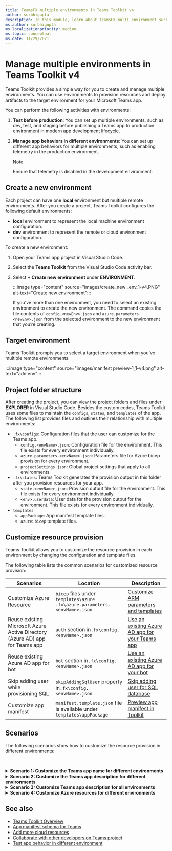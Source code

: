 ```yaml
---
title: TeamsFX multiple environments in Teams Toolkit v4   
author: surbhigupta
description: In this module, learn about TeamsFX multi environment such as, create a new environment, select target environment and more in Teams Toolkit v4.
ms.author: surbhigupta
ms.localizationpriority: medium
ms.topic: conceptual
ms.date: 11/29/2021
---
```


# Manage multiple environments in Teams Toolkit v4

 Teams Toolkit provides a simple way for you to create and manage multiple environments. You can use environments to provision resources and deploy artifacts to the target environment for your Microsoft Teams app.

 You can perform the following activities with environments:

1. **Test before production**: You can set up multiple environments, such as dev, test, and staging before publishing a Teams app to production environment in modern app development lifecycle.

2. **Manage app behaviors in different environments**: You can set up different app behaviors for multiple environments, such as enabling telemetry in the production environment.

   > [!NOTE]
   > Ensure that telemetry is disabled in the development environment.

## Create a new environment

Each project can have one **local** environment but multiple remote environments. After you create a project, Teams Toolkit configures the following default environments:

* **local** environment to represent the local machine environment configuration.
* **dev** environment to represent the remote or cloud environment configuration.

To create a new environment:

1. Open your Teams app project in Visual Studio Code.
2. Select the **Teams Toolkit** from the Visual Studio Code activity bar.
3. Select **+ Create new environment** under **ENVIRONMENT**.

   :::image type="content" source="images/create_new _env_1-v4.PNG" alt-text="Create new environment":::

   If you've more than one environment, you need to select an existing environment to create the new environment. The command copies the file contents of `config.<newEnv>.json` and `azure.parameters.<newEnv>.json` from the selected environment to the new environment that you’re creating.

## Target environment

Teams Toolkit prompts you to select a target environment when you've multiple remote environments.

:::image type="content" source="images/manifest preview-1_1-v4.png" alt-text="add env":::

## Project folder structure

After creating the project, you can view the project folders and files under **EXPLORER** in Visual Studio Code. Besides the custom codes, Teams Toolkit uses some files to maintain the `configs`, `states`, and `templates` of the app. The following list provides files and outlines their relationship with multiple environments:

* `.fx\configs`: Configuration files that the user can customize for the Teams app.
  * `config.<envName>.json`: Configuration file for the environment. This file exists for every environment individually.
  * `azure.parameters.<envName>.json`: Parameters file for Azure bicep provision for every environment.
  * `projectSettings.json`: Global project settings that apply to all environments.
* `.fx\states`: Teams Toolkit generates the provision output in this folder after you provision resources for your app.
  * `state.<envName>.json`: Provision output file for the environment. This file exists for every environment individually.
  * `<env>.userdata`: User data for the provision output for the environment. This file exists for every environment individually.
* `templates`
  * `appPackage`: App manifest template files.
  * `azure`: `bicep` template files.

## Customize resource provision

Teams Toolkit allows you to customize the resource provision in each environment by changing the configuration and template files.

The following table lists the common scenarios for customized resource provision:

| Scenarios | Location| Description |
| --- | --- | --- |
| Customize Azure Resource |`bicep` files under `templates\azure` `.fx\azure.parameters.<envName>.json` | [Customize ARM parameters and templates](provision-v4.md#customize-arm-template-files) |
| Reuse existing Microsoft Azure Active Directory (Azure AD) app for Teams app | `auth` section in`.fx\config.<envName>.json`|  [Use an existing Azure AD app for your Teams app](provision-v4.md#use-an-existing-azure-ad-app-for-your-teams-app) |
| Reuse existing Azure AD app for bot |`bot` section in`.fx\config.<envName>.json`| [Use an existing Azure AD app for your bot](provision-v4.md#use-an-existing-azure-ad-app-for-your-bot) |
| Skip adding user while provisioning SQL |`skipAddingSqlUser` property in`.fx\config.<envName>.json`| [Skip adding user for SQL database](provision-v4.md#skip-adding-user-for-sql-database) |
| Customize app manifest |`manifest.template.json` file is available under `templates\appPackage`| [Preview app manifest in Toolkit](TeamsFx-preview-and-customize-app-manifest-v4.md)|

## Scenarios

The following scenarios show how to customize the resource provision in different environments:
<br>

<br><details>
<summary><b>Scenario 1: Customize the Teams app name for different environments
</b></summary>

You can set the Teams app name to `myapp(dev)` for the default environment **dev** and `myapp(staging)` for the staging environment, **staging**. Here, myapp denotes the name of your app project or app name.

Steps for customization:

1. Open the configuration file `.fx\configs\config.dev.json`.
2. Update the value of the property `manifest` > `appName` > `short` to `myapp(dev)`.

  The updates to `.fx\configs\config.dev.json` are:

  ```json
  {
      "$schema": "https://aka.ms/teamsfx-env-config-schema",
      "description": "You can customize the TeamsFx config for different environments.   Visit https://aka.ms/teamsfx-env-config to learn more about this.",
      "manifest": {
          "appName": {
              "short": "myapp(dev)"
              ...
          }
      }
      ...
  }
  ```

3. Create a new environment and name it **staging**, if a staging environment doesn't exist.
4. Open the configuration file `.fx\configs\config.staging.json`.
5. Update the value of the property manifest > appname > short to `myapp(staging)`.
6. Run provision command on **dev** and **staging** environments to update the app name in remote environments.

   > [!NOTE]
   > For more information on running provision command with Teams Toolkit, see [how to provision using Teams Toolkit in Microsoft Visual Studio Code](provision-v4.md#provision-using-teams-toolkit-in-microsoft-visual-studio-code).

</details>

<details>
<summary><b>Scenario 2: Customize the Teams app description for different environments</b></summary>

You can define Teams app description for each environment:

* For the default environment **dev**, the description is **my app description for dev**.
* For the staging environment **staging**, the description is **my app description for staging**.

Follow these steps customizing the environment description:

1. Open the configuration file `.fx\configs\config.dev.json`.
2. Add a new property for `manifest` > `description` > `short` and enter its value as **my app description for dev**.

  The updates to `.fx\configs\config.dev.json` are:

  ```json
  {
      "$schema": "https://aka.ms/teamsfx-env-config-schema",
      "description": "You can customize the TeamsFx config for different environments.   Visit https://aka.ms/teamsfx-env-config to learn more about this.",
      "manifest": {
          ...
          "description": {
              "short": "`my app description for dev"
              ...
          }
      }
      ...
  }
  ```

3. Create a new environment and name it **staging**, if a staging environment doesn’t exist.
4. Open the configuration file `.fx\configs\config.staging.json`.
5. Add a new property as you did in config.dev.json and enter its value as **my app description for staging**.
6. Open Teams app manifest template `templates\appPackage\manifest.template.json`.
7. Update the value of property `description` > `short` to use the variable defined in configure files with braces. Use the  following syntax `{{config.manifest.description.short}}`.
  
    The updates to `manifest.template.json` are:

    ```json
    {
    "$schema": "https://developer.microsoft.com/en-us/json-schemas/teams/v1.11/MicrosoftTeams.schema.json",
    "manifestVersion": "1.11",
    "version": "1.0.0",
    ...
    "description": {
      "short": "{{config.manifest.description.short}}", 
      ...
    },
    ...

    }

    ```

8. Run provision command against **dev** and **staging** environments to update the app name in remote environments.

   > [!NOTE]
   > For more information on running provision command with Teams Toolkit, see [how to provision using Teams Toolkit in Microsoft Visual Studio Code](provision-v4.md#provision-using-teams-toolkit-in-microsoft-visual-studio-code).

</details>

<details>
<summary><b>Scenario 3: Customize Teams app description for all environments</b></summary>

You can set the description of Teams app to **my app description** for all the environments.

Teams Toolkit shares the same Teams app manifest templates across all environments, you can update the description value in it for your target:

1. Open the Teams app manifest template `templates\appPackage\manifest.template.json`.
2. Update the value of the property `description` > `short` with the permanent string **my app description**.
  
    The updates to `manifest.template.json` are:

    ```json
    {
    "$schema": "https://developer.microsoft.com/en-us/json-schemas/teams/v1.11/MicrosoftTeams.schema.json",
    "manifestVersion": "1.11",
    "version": "1.0.0",
    ...
    "description": {
      "short": "my app description",
      ...
    },
    ...
    }

    ```

3. Run the provision command against all environments to update the app name in remote environments.

</details>

<details>
<summary><b>Scenario 4: Customize Azure resources for different environments</b></summary>

You can customize Azure resources provisioned for each environment. For example, edit the environment corresponding to `.fx\configs\azure.parameters.{env}.json` file to specify an Azure Function name.

For more information on Bicep template and parameter files, see [how to provision cloud resources](provision-v4.md).
</details>

## See also

* [Teams Toolkit Overview](teams-toolkit-fundamentals-v4.md)
* [App manifest schema for Teams](~/resources/schema/manifest-schema.md)
* [Add more cloud resources](add-resource-v4.md)
* [Collaborate with other developers on Teams project](TeamsFx-collaboration-v4.md)
* [Test app behavior in different environment](test-app-behavior-v4.md)
